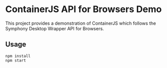 # ContainerJS API for Browsers Demo

This project provides a demonstration of ContainerJS which follows the Symphony Desktop Wrapper API for Browsers.

## Usage

```
npm install
npm start
```
